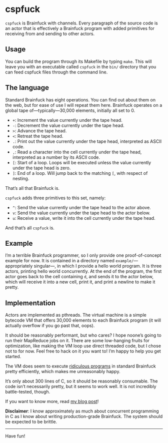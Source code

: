 # cspfuck

`cspfuck` is Brainfuck with channels. Every paragraph of the source code is an
actor that is effectively a Brainfuck program with added primitives for
receiving from and sending to other actors.

## Usage

You can build the program through its Makefile by typing `make`. This will leave
you with an executable called `cspfuck` in the `bin/` directory that you can
feed cspfuck files through the command line.

## The language

Standard Brainfuck has eight operations. You can find out about them on the web,
but for ease of use I will repeat them here. Brainfuck operates on a global
tape of—typically—30,000 elements, initially all set to 0.

- `+`: Increment the value currently under the tape head.
- `-`: Decrement the value currently under the tape head.
- `>`: Advance the tape head.
- `<`: Retreat the tape head.
- `.`: Print out the value currently under the tape head, interpreted as
       ASCII code.
- `,`: Read a character into the cell currently under the tape head,
       interpreted as a number by its ASCII code.
- `[`: Start of a loop. Loops will be executed unless the value currently under
       the tape head is zero.
- `]`: End of a loop. Will jump back to the matching `[`, with respect of
       nesting.

That’s all that Brainfuck is.

`cspfuck` adds three primitives to this set, namely:

- `^`: Send the value currently under the tape head to the actor above.
- `v`: Send the value currently under the tape head to the actor below.
- `u`: Receive a value, write it into the cell currently under the tape head.

And that’s all `cspfuck` is.

## Example

I’m a terrible Brainfuck programmer, so I only provide one proof-of-concept
example for now. It is contained in a directory named
`example/`—appropriately singular—, in which I provide a hello world program.
It is three actors, printing hello world concurrently. At the end of the
program, the first actor goes back to the cell containing `d`, and sends it
to the actor below, which will receive it into a new cell, print it, and print
a newline to make it pretty.

## Implementation

Actors are implemented as pthreads. The virtual machine is a simple bytecode
VM that offers 30,000 elements to each Brainfuck program (it will actually
overflow if you go past that, oops).

It should be reasonably performant, but who cares? I hope noone’s going to run
their MapReduce jobs on it. There are some low-hanging fruits for optimization,
like making the VM loop use direct threaded code, but I chose not to for now.
Feel free to hack on it you want to! I’m happy to help you get started.

The VM does seem to execute [ridiculous programs](http://www.clifford.at/bfcpu/hanoi.html)
in standard Brainfuck pretty efficiently, which makes me unreasonably happy.

It’s only about 300 lines of C, so it should be reasonably consumable. The
code isn’t necessarily pretty, but it seems to work well. It is not incredibly
battle-tested, though.

If you want to know more, read [my blog post](http://blog.veitheller.de/Brainfuck_and_Actors.html)!

**Disclaimer**: I know approximately as much about concurrent programming in C as
I know about writing production-grade Brainfuck. The system should be expected
to be brittle.

<hr/>

Have fun!
